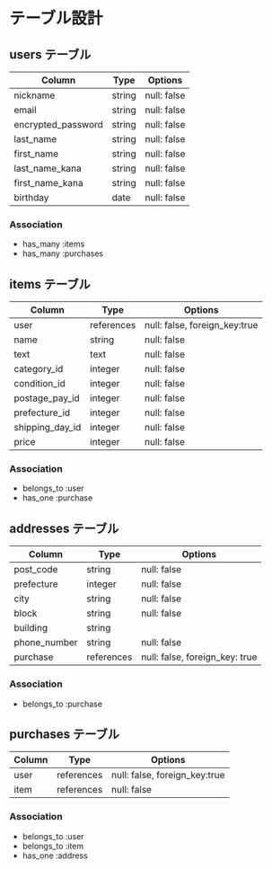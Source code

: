 # テーブル設計

## users テーブル

| Column             | Type   | Options     |
| ------------------ | ------ | ----------- |
| nickname           | string | null: false |
| email              | string | null: false |
| encrypted_password | string | null: false |
| last_name          | string | null: false |
| first_name         | string | null: false |
| last_name_kana     | string | null: false |
| first_name_kana    | string | null: false |
| birthday           | date   | null: false |

### Association

- has_many :items
- has_many :purchases


## items テーブル

| Column          | Type       | Options                       |
| --------------- | ---------- | ----------------------------- |
| user            | references | null: false, foreign_key:true |
| name            | string     | null: false                   |
| text            | text       | null: false                   |
| category_id     | integer    | null: false                   |
| condition_id    | integer    | null: false                   |
| postage_pay_id  | integer    | null: false                   | 
| prefecture_id   | integer    | null: false                   |
| shipping_day_id | integer    | null: false                   |
| price           | integer    | null: false                   |

### Association

- belongs_to  :user
- has_one  :purchase


## addresses テーブル

| Column         | Type        | Options                        |
| -------------- | ----------- | ------------------------------ |
| post_code      | string      | null: false                    |
| prefecture     | integer     | null: false                    |
| city           | string      | null: false                    |
| block          | string      | null: false                    |
| building       | string      |                                |
| phone_number   | string      | null: false                    |
| purchase       | references  | null: false, foreign_key: true |

### Association

- belongs_to :purchase


## purchases テーブル

| Column    | Type       | Options                       |
| --------- | ---------- | ----------------------------  |
| user      | references | null: false, foreign_key:true |
| item      | references | null: false                   |

### Association

- belongs_to :user
- belongs_to :item
- has_one :address
